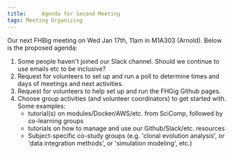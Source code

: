 ```yaml
---
title:     Agenda for Second Meeting
tags: Meeting Organizing
---
```


Our next FHBig meeting on Wed Jan 17th, 11am in M1A303 (Arnold). Below
is the proposed agenda:

1. Some people haven't joined our Slack channel. Should we continue to use emails etc to be inclusive?
2. Request for volunteers to set up and run a poll to determine times and days of meetings and next activities.
3. Request for volunteers to help set up and run the FHGig Github pages.
4. Choose group activities (and volunteer coordinators) to get started with. Some examples:
   - tutorial(s) on modules/Docker/AWS/etc. from SciComp, followed by co-learning groups
   - tutorials on how to manage and use our Github/Slack/etc. resources
   - Subject-specific co-study groups (e.g. 'clonal evolution analysis', or 'data integration methods', or 'simulation modeling', etc.)
